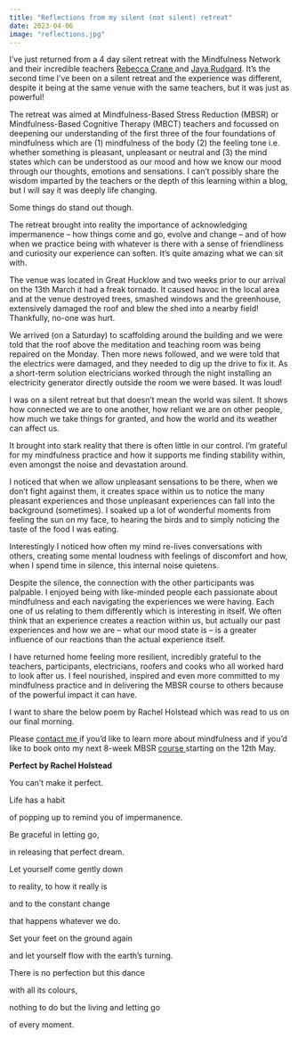 ```yaml
---
title: "Reflections from my silent (not silent) retreat"
date: 2023-04-06
image: "reflections.jpg"
---
```

I’ve just returned from a 4 day silent retreat with the Mindfulness Network and their incredible teachers [Rebecca Crane ](https://training.mindfulness-network.org/our-trainers/rebecca-crane/)and [Jaya Rudgard](https://www.jayarudgard.co.uk). It’s the second time I’ve been on a silent retreat and the experience was different, despite it being at the same venue with the same teachers, but it was just as powerful!

The retreat was aimed at Mindfulness-Based Stress Reduction (MBSR) or Mindfulness-Based Cognitive Therapy (MBCT) teachers and focussed on deepening our understanding of the first three of the four foundations of mindfulness which are (1) mindfulness of the body (2) the feeling tone i.e. whether something is pleasant, unpleasant or neutral and (3) the mind states which can be understood as our mood and how we know our mood through our thoughts, emotions and sensations. I can’t possibly share the wisdom imparted by the teachers or the depth of this learning within a blog, but I will say it was deeply life changing. 

Some things do stand out though. 

The retreat brought into reality the importance of acknowledging impermanence – how things come and go, evolve and change – and of how when we practice being with whatever is there with a sense of friendliness and curiosity our experience can soften. It’s quite amazing what we can sit with. 

The venue was located in Great Hucklow and two weeks prior to our arrival on the 13th March it had a freak tornado. It caused havoc in the local area and at the venue destroyed trees, smashed windows and the greenhouse, extensively damaged the roof and blew the shed into a nearby field! Thankfully, no-one was hurt. 

We arrived (on a Saturday) to scaffolding around the building and we were told that the roof above the meditation and teaching room was being repaired on the Monday. Then more news followed, and we were told that the electrics were damaged, and they needed to dig up the drive to fix it. As a short-term solution electricians worked through the night installing an electricity generator directly outside the room we were based. It was loud!

I was on a silent retreat but that doesn’t mean the world was silent. It shows how connected we are to one another, how reliant we are on other people, how much we take things for granted, and how the world and its weather can affect us. 

It brought into stark reality that there is often little in our control. I’m grateful for my mindfulness practice and how it supports me finding stability within, even amongst the noise and devastation around.

I noticed that when we allow unpleasant sensations to be there, when we don’t fight against them, it creates space within us to notice the many pleasant experiences and those unpleasant experiences can fall into the background (sometimes). I soaked up a lot of wonderful moments from feeling the sun on my face, to hearing the birds and to simply noticing the taste of the food I was eating. 

Interestingly I noticed how often my mind re-lives conversations with others, creating some mental loudness with feelings of discomfort and how, when I spend time in silence, this internal noise quietens. 

Despite the silence, the connection with the other participants was palpable. I enjoyed being with like-minded people each passionate about mindfulness and each navigating the experiences we were having. Each one of us relating to them differently which is interesting in itself. We often think that an experience creates a reaction within us, but actually our past experiences and how we are – what our mood state is – is a greater influence of our reactions than the actual experience itself. 

I have returned home feeling more resilient, incredibly grateful to the teachers, participants, electricians, roofers and cooks who all worked hard to look after us. I feel nourished, inspired and even more committed to my mindfulness practice and in delivering the MBSR course to others because of the powerful impact it can have. 

I want to share the below poem by Rachel Holstead which was read to us on our final morning. 

Please [contact me ](/contact)if you’d like to learn more about mindfulness and if you’d like to book onto my next 8-week MBSR [course ](/courses)starting on the 12th May.

**Perfect by Rachel Holstead**

You can’t make it perfect. 

Life has a habit

of popping up to remind you of impermanence.

Be graceful in letting go, 

in releasing that perfect dream.

Let yourself come gently down

to reality, to how it really is

and to the constant change

that happens whatever we do.

Set your feet on the ground again

and let yourself flow with the earth’s turning.

There is no perfection but this dance

with all its colours,

nothing to do but the living and letting go

of every moment.